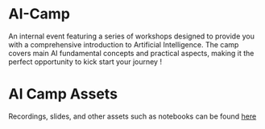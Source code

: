 # AI-Camp
An internal event featuring a series of workshops designed to provide you with a comprehensive introduction to Artificial Intelligence. The camp covers main AI fundamental concepts and practical aspects, making it the perfect opportunity to kick start your journey !

# AI Camp Assets
Recordings, slides, and other assets such as notebooks can be found [here](https://drive.google.com/drive/u/2/folders/10V9U1QJ10McWkmq-dAb4efVosirMI4dV)
